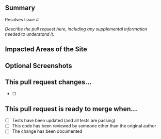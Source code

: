## Summary
Resolves Issue #

*Describe the pull request here, including any supplemental information needed to understand it.*

## Impacted Areas of the Site

## Optional Screenshots

## This pull request changes...
- [ ] 


## This pull request is ready to merge when...
- [ ] Tests have been updated (and all tests are passing)
- [ ] This code has been reviewed by someone other than the original author
- [ ] The change has been documented
